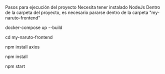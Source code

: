 Pasos para ejecución del proyecto
Necesita tener instalado NodeJs
Dentro de la carpeta del proyecto, es necesario pararse dentro de la carpeta "my-naruto-frontend"

docker-compose up --build

cd my-naruto-frontend

npm install axios

npm install

npm start

